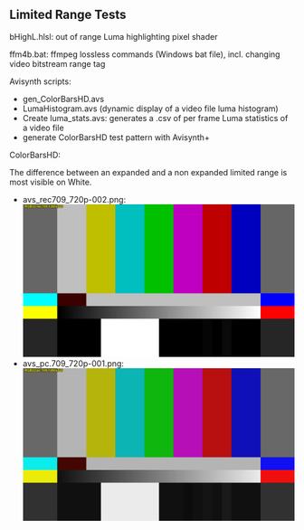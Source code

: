 ## Limited Range Tests

bHighL.hlsl: out of range Luma highlighting pixel shader

ffm4b.bat: ffmpeg lossless commands (Windows bat file), incl. changing video bitstream range tag

Avisynth scripts:
* gen_ColorBarsHD.avs 
* LumaHistogram.avs (dynamic display of a video file luma histogram) 
* Create luma_stats.avs: generates a .csv of per frame Luma statistics of a video file
* generate ColorBarsHD test pattern with Avisynth+

ColorBarsHD:

The difference between an expanded and a non expanded limited range is most visible on White.
* avs_rec709_720p-002.png:
![](https://github.com/butterw/bShaders/blob/master/test_LimitedRange/avs_rec709_720p-002.png?raw=true)
* avs_pc.709_720p-001.png:
![](https://github.com/butterw/bShaders/blob/master/test_LimitedRange/avs_pc.709_720p-001.png?raw=true)


